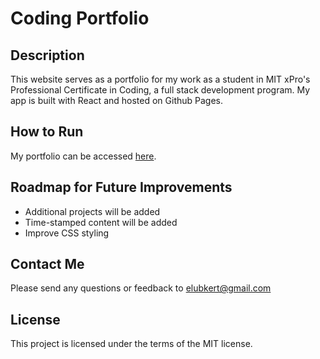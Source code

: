 # Coding Portfolio
## Description
This website serves as a portfolio for my work as a student in MIT xPro's Professional Certificate in Coding, a full stack development program. My app is built with React and hosted on Github Pages.

## How to Run
My portfolio can be accessed [here](https://emilylubkert.github.io/).

## Roadmap for Future Improvements
- Additional projects will be added
- Time-stamped content will be added
- Improve CSS styling

## Contact Me
Please send any questions or feedback to elubkert@gmail.com

## License
This project is licensed under the terms of the MIT license.
